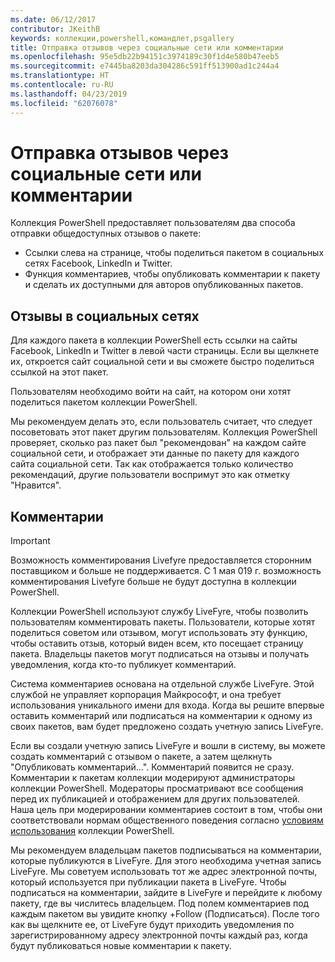 ```yaml
---
ms.date: 06/12/2017
contributor: JKeithB
keywords: коллекции,powershell,командлет,psgallery
title: Отправка отзывов через социальные сети или комментарии
ms.openlocfilehash: 95e5db22b94151c3974189c30f1d4e580b47eeb5
ms.sourcegitcommit: e7445ba8203da304286c591ff513900ad1c244a4
ms.translationtype: HT
ms.contentlocale: ru-RU
ms.lasthandoff: 04/23/2019
ms.locfileid: "62076078"
---
```

# <a name="providing-feedback-via-social-media-or-comments"></a>Отправка отзывов через социальные сети или комментарии

Коллекция PowerShell предоставляет пользователям два способа отправки общедоступных отзывов о пакете:

- Ссылки слева на странице, чтобы поделиться пакетом в социальных сетях Facebook, LinkedIn и Twitter.
- Функция комментариев, чтобы опубликовать комментарии к пакету и сделать их доступными для авторов опубликованных пакетов.

## <a name="social-media-feedback"></a>Отзывы в социальных сетях

Для каждого пакета в коллекции PowerShell есть ссылки на сайты Facebook, LinkedIn и Twitter в левой части страницы.
Если вы щелкнете их, откроется сайт социальной сети и вы сможете быстро поделиться ссылкой на этот пакет.

Пользователям необходимо войти на сайт, на котором они хотят поделиться пакетом коллекции PowerShell.

Мы рекомендуем делать это, если пользователь считает, что следует посоветовать этот пакет другим пользователям.
Коллекция PowerShell проверяет, сколько раз пакет был "рекомендован" на каждом сайте социальной сети, и отображает эти данные по пакету для каждого сайта социальной сети.
Так как отображается только количество рекомендаций, другие пользователи воспримут это как отметку "Нравится".

## <a name="comments"></a>Комментарии

> [!IMPORTANT]
> Возможность комментирования Livefyre предоставляется сторонним поставщиком и больше не поддерживается.
> С 1 мая 019 г. возможность комментирования Livefyre больше не будут доступна в коллекции PowerShell. 

Коллекции PowerShell используют службу LiveFyre, чтобы позволить пользователям комментировать пакеты.
Пользователи, которые хотят поделиться советом или отзывом, могут использовать эту функцию, чтобы оставить отзыв, который виден всем, кто посещает страницу пакета.
Владельцы пакетов могут подписаться на отзывы и получать уведомления, когда кто-то публикует комментарий.

Система комментариев основана на отдельной службе LiveFyre. Этой службой не управляет корпорация Майкрософт, и она требует использования уникального имени для входа.
Когда вы решите впервые оставить комментарий или подписаться на комментарии к одному из своих пакетов, вам будет предложено создать учетную запись LiveFyre.

Если вы создали учетную запись LiveFyre и вошли в систему, вы можете создать комментарий с отзывом о пакете, а затем щелкнуть "Опубликовать комментарий...". Комментарий появится не сразу.
Комментарии к пакетам коллекции модерируют администраторы коллекции PowerShell. Модераторы просматривают все сообщения перед их публикацией и отображением для других пользователей.
Наша цель при модерировании комментариев состоит в том, чтобы они соответствовали нормам общественного поведения согласно [условиям использования](https://www.powershellgallery.com/policies/Terms) коллекции PowerShell.

Мы рекомендуем владельцам пакетов подписываться на комментарии, которые публикуются в LiveFyre.
Для этого необходима учетная запись LiveFyre. Мы советуем использовать тот же адрес электронной почты, который используется при публикации пакета в LiveFyre.
Чтобы подписаться на комментарии, зайдите в LiveFyre и перейдите к любому пакету, где вы числитесь владельцем.
Под полем комментариев под каждым пакетом вы увидите кнопку +Follow (Подписаться).
После того как вы щелкните ее, от LiveFyre будут приходить уведомления по зарегистрированному адресу электронной почты каждый раз, когда будут публиковаться новые комментарии к пакету.
